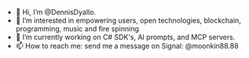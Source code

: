- 👋 Hi, I’m @DennisDyallo.
- 👀 I’m interested in empowering users, open technologies, blockchain, programming, music and fire spinning
- 🌱 I’m currently working on C# SDK's, AI prompts, and MCP servers.
- 📫 How to reach me: send me a message on Signal: @moonkin88.88

<!---
DennisDyallo/DennisDyallo is a ✨ special ✨ repository because its `README.md` (this file) appears on your GitHub profile.
You can click the Preview link to take a look at your changes.
--->
